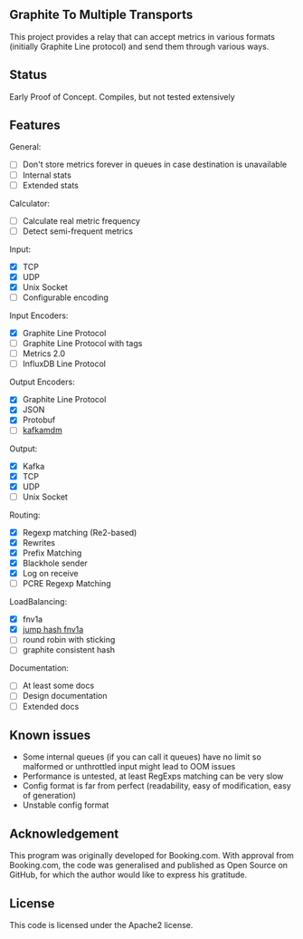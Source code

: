 Graphite To Multiple Transports
-----

This project provides a relay that can accept metrics in various formats (initially Graphite Line protocol) and send them through various ways.

Status
------

Early Proof of Concept. Compiles, but not tested extensively

Features
--------

General:
- [ ] Don't store metrics forever in queues in case destination is unavailable
- [ ] Internal stats
- [ ] Extended stats

Calculator:
- [ ] Calculate real metric frequency
- [ ] Detect semi-frequent metrics

Input:
- [X] TCP
- [X] UDP
- [X] Unix Socket
- [ ] Configurable encoding

Input Encoders:
- [X] Graphite Line Protocol
- [ ] Graphite Line Protocol with tags
- [ ] Metrics 2.0
- [ ] InfluxDB Line Protocol

Output Encoders:
- [X] Graphite Line Protocol
- [X] JSON
- [X] Protobuf
- [ ] [kafkamdm](https://github.com/raintank/schema)

Output:
- [X] Kafka
- [X] TCP
- [X] UDP
- [ ] Unix Socket

Routing:
- [X] Regexp matching (Re2-based)
- [X] Rewrites
- [X] Prefix Matching
- [X] Blackhole sender
- [X] Log on receive
- [ ] PCRE Regexp Matching

LoadBalancing:
- [X] fnv1a
- [X] [jump hash fnv1a](https://arxiv.org/abs/1406.2294)
- [ ] round robin with sticking
- [ ] graphite consistent hash

Documentation:
- [ ] At least some docs
- [ ] Design documentation
- [ ] Extended docs

Known issues
------------

- Some internal queues (if you can call it queues) have no limit so malformed or unthrottled input might lead to OOM issues
- Performance is untested, at least RegExps matching can be very slow
- Config format is far from perfect (readability, easy of modification, easy of generation)
- Unstable config format

Acknowledgement
---------------

This program was originally developed for Booking.com. With approval from Booking.com, the code was generalised and published as Open Source on GitHub, for which the author would like to express his gratitude.

License
-------

This code is licensed under the Apache2 license.
